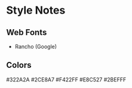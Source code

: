 # Style Notes

## Web Fonts

- Rancho (Google)


## Colors

#322A2A
#2CE8A7
#F422FF
#E8C527
#2BEFFF
